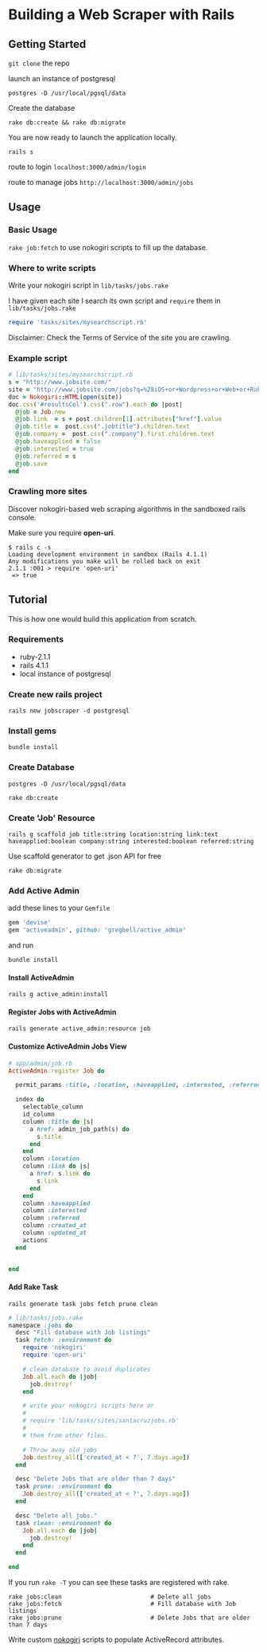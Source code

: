 # Building a Web Scraper with Rails

## Getting Started

`git clone` the repo

launch an instance of postgresql

`postgres -D /usr/local/pgsql/data`

Create the database

`rake db:create && rake db:migrate`

You are now ready to launch the application locally.

`rails s`

route to login
`localhost:3000/admin/login`

route to manage jobs
`http://localhost:3000/admin/jobs`


## Usage

### Basic Usage

`rake job:fetch` to use nokogiri scripts to fill up the database.


### Where to write scripts

Write your nokogiri script in `lib/tasks/jobs.rake`

I have given each site I search its own script and `require` them in `lib/tasks/jobs.rake`
```ruby
require 'tasks/sites/mysearchscript.rb'
```

Disclaimer: Check the Terms of Service of the site you are crawling.

### Example script

```ruby
# lib/tasks/sites/mysearchscript.rb
s = "http://www.jobsite.com/"
site = "http://www.jobsite.com/jobs?q=%28iOS+or+Wordpress+or+Web+or+Ruby+or+Music+or+Guitar+or+Developer+or+Engineer+or+Coding+%29&l=95073"
doc = Nokogiri::HTML(open(site))
doc.css('#resultsCol').css(".row").each do |post|
  @job = Job.new
  @job.link  = s + post.children[1].attributes["href"].value
  @job.title =  post.css(".jobtitle").children.text
  @job.company =  post.css(".company").first.children.text
  @job.haveapplied = false
  @job.interested = true
  @job.referred = s
  @job.save
end
```

### Crawling more sites

Discover nokogiri-based web scraping algorithms in the sandboxed rails console.


Make sure you require **open-uri**.
```
$ rails c -s
Loading development environment in sandbox (Rails 4.1.1)
Any modifications you make will be rolled back on exit
2.1.1 :001 > require 'open-uri'
 => true
```


## Tutorial

This is how one would build this application from scratch.

### Requirements

* ruby-2.1.1
* rails 4.1.1
* local instance of postgresql

### Create new rails project

`rails new jobscraper -d postgresql`

### Install gems

`bundle install`


### Create Database

`postgres -D /usr/local/pgsql/data`

`rake db:create`


### Create 'Job' Resource
`rails g scaffold job title:string location:string link:text haveapplied:boolean company:string interested:boolean referred:string`

Use scaffold generator to get .json API for free

`rake db:migrate`


### Add Active Admin

add these lines to your `Gemfile`
```ruby
gem 'devise'
gem 'activeadmin', github: 'gregbell/active_admin'
```
and run

`bundle install`

#### Install ActiveAdmin

`rails g active_admin:install`

#### Register Jobs with ActiveAdmin

`rails generate active_admin:resource job`

#### Customize ActiveAdmin Jobs View

```ruby
# app/admin/job.rb
ActiveAdmin.register Job do

  permit_params :title, :location, :haveapplied, :interested, :referred

  index do
    selectable_column
    id_column
    column :title do |s|
      a href: admin_job_path(s) do
        s.title
      end
    end
    column :location
    column :link do |s|
      a href: s.link do
        s.link
      end
    end
    column :haveapplied
    column :interested
    column :referred
    column :created_at
    column :updated_at
    actions
  end


end
```
#### Add Rake Task

`rails generate task jobs fetch prune clean`

```ruby
# lib/tasks/jobs.rake
namespace :jobs do
  desc "Fill database with Job listings"
  task fetch: :environment do
    require 'nokogiri'
    require 'open-uri'

    # clean database to avoid duplicates
    Job.all.each do |job|
      job.destroy!
    end

    # write your nokogiri scripts here or
    #
    # require 'lib/tasks/sites/santacruzjobs.rb'
    #
    # them from other files.

    # Throw away old jobs
    Job.destroy_all(['created_at < ?', 7.days.ago])
  end

  desc "Delete Jobs that are older than 7 days"
  task prune: :environment do
    Job.destroy_all(['created_at < ?', 7.days.ago])
  end

  desc "Delete all jobs."
  task clean: :environment do
    Job.all.each do |job|
      job.destroy!
    end
  end

end

```

If you run `rake -T` you can see these tasks are registered with rake.
```
rake jobs:clean                         # Delete all jobs
rake jobs:fetch                         # Fill database with Job listings
rake jobs:prune                         # Delete Jobs that are older than 7 days
```

Write custom [nokogiri](https://github.com/sparklemotion/nokogiri/tree/master#synopsis) scripts to populate ActiveRecord attributes.
